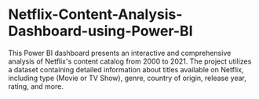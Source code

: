 # Netflix-Content-Analysis-Dashboard-using-Power-BI
This Power BI dashboard presents an interactive and comprehensive analysis of Netflix's content catalog from 2000 to 2021. The project utilizes a dataset containing detailed information about titles available on Netflix, including type (Movie or TV Show), genre, country of origin, release year, rating, and more.
